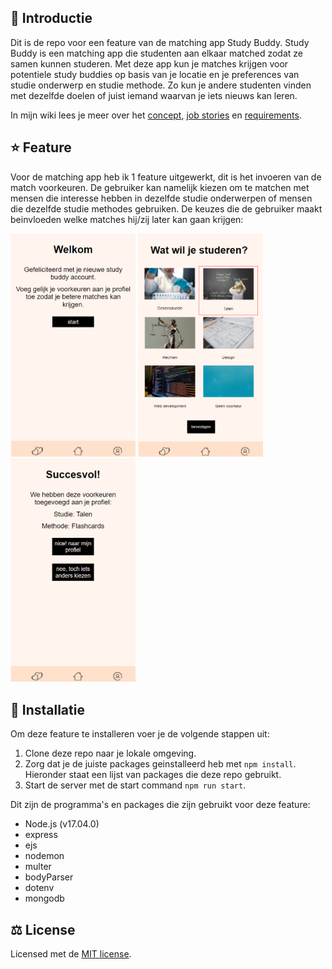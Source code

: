 ## :wave: Introductie
Dit is de repo voor een feature van de matching app Study Buddy. Study Buddy is een matching app die studenten aan elkaar matched zodat ze samen kunnen studeren. Met deze app kun je matches krijgen voor potentiele study buddies op basis van je locatie en je preferences van studie onderwerp en studie methode. Zo kun je andere studenten vinden met dezelfde doelen of juist iemand waarvan je iets nieuws kan leren.

In mijn wiki lees je meer over het <a href="https://github.com/rarooij98/matching-application/wiki/Concept">concept</a>, 
<a href="https://github.com/rarooij98/matching-application/wiki/Job-Stories">job stories</a> en
<a href="https://github.com/rarooij98/matching-application/wiki/Requirements">requirements</a>.

## :star: Feature
Voor de matching app heb ik 1 feature uitgewerkt, dit is het invoeren van de match voorkeuren. De gebruiker kan namelijk kiezen om te matchen met mensen die interesse hebben in dezelfde studie onderwerpen of mensen die dezelfde studie methodes gebruiken. De keuzes die de gebruiker maakt beinvloeden welke matches hij/zij later kan gaan krijgen:

<img src="https://github.com/rarooij98/matching-application/blob/main/static/images/ss0.PNG" width="200" margin="20"> <img src="https://github.com/rarooij98/matching-application/blob/main/static/images/ss1.PNG" width="200" margin="20"> <img src="https://github.com/rarooij98/matching-application/blob/main/static/images/ss2.PNG" width="200" margin="20">

## :rocket: Installatie
Om deze feature te installeren voer je de volgende stappen uit:
1. Clone deze repo naar je lokale omgeving.
2. Zorg dat je de juiste packages geinstalleerd heb met `npm install`. Hieronder staat een lijst van packages die deze repo gebruikt.
3. Start de server met de start command `npm run start`.

Dit zijn de programma's en packages die zijn gebruikt voor deze feature:
- Node.js (v17.04.0)
- express
- ejs
- nodemon
- multer
- bodyParser
- dotenv
- mongodb

## :balance_scale: License
Licensed met de <a href="https://github.com/rarooij98/matching-application/blob/main/LICENSE">MIT license</a>. 
